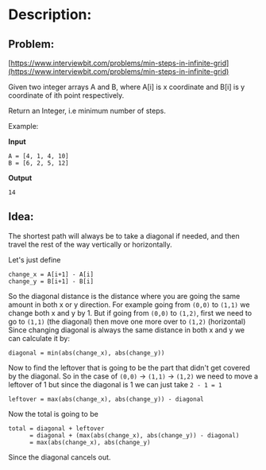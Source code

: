 # Description:

## Problem: 
[https://www.interviewbit.com/problems/min-steps-in-infinite-grid](https://www.interviewbit.com/problems/min-steps-in-infinite-grid)

Given two integer arrays A and B, where A[i] is x coordinate and B[i] is y coordinate of ith point respectively.

Return an Integer, i.e minimum number of steps.

Example:

**Input**
```
A = [4, 1, 4, 10]
B = [6, 2, 5, 12]
```
**Output**
```
14
```
## Idea:
The shortest path will always be to take a diagonal if needed, and then travel the rest of the way vertically or horizontally.

Let's just define
```
change_x = A[i+1] - A[i]
change_y = B[i+1] - B[i]
```
So the diagonal distance is the distance where you are going the same amount in both x or y direction.
For example going from `(0,0)` to `(1,1)` we change both x and y by 1.
But if going from `(0,0)` to `(1,2)`, first we need to go to `(1,1)` (the diagonal) then move one more over to `(1,2)` (horizontal)
Since changing diagonal is always the same distance in both x and y we can calculate it by:
```
diagonal = min(abs(change_x), abs(change_y))
```
Now to find the leftover that is going to be the part that didn't get covered by the diagonal. So in the case of `(0,0)` -> `(1,1)` -> `(1,2)` we need to move a leftover of 1 but since the diagonal is 1 we can just take `2 - 1 = 1`
```
leftover = max(abs(change_x), abs(change_y)) - diagonal
```
Now the total is going to be
```
total = diagonal + leftover
      = diagonal + (max(abs(change_x), abs(change_y)) - diagonal)
      = max(abs(change_x), abs(change_y)
```
Since the diagonal cancels out.
